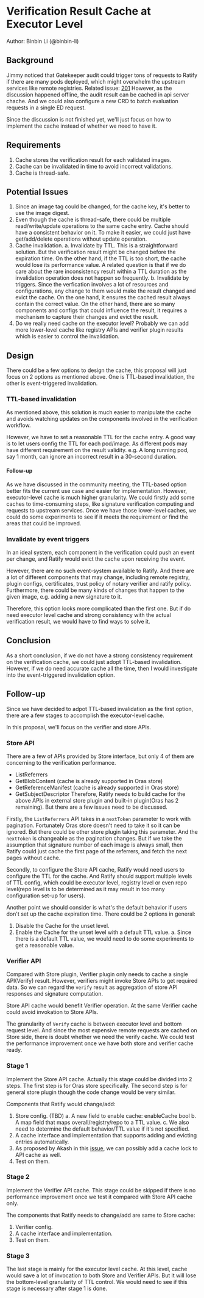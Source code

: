 Verification Result Cache at Executor Level
===
Author: Binbin Li (@binbin-li)

## Background

Jimmy noticed that Gatekeeper audit could trigger tons of requests to Ratify if there are many pods deployed, which might overwhelm the upstream services like remote registries. Related issue: [201](https://github.com/ratify-project/ratify/issues/201) However, as the discussion happened offline, the audit result can be cached in api server chache. And we could also configure a new CRD to batch evaluation requests in a single ED request.

Since the discussion is not finished yet, we'll just focus on how to implement the cache instead of whether we need to have it.

## Requirements

1. Cache stores the verification result for each validated images.
2. Cache can be invalidated in time to avoid incorrect validations.
3. Cache is thread-safe.


## Potential Issues

1. Since an image tag could be changed, for the cache key, it's better to use the image digest.
2. Even though the cache is thread-safe, there could be multiple read/write/update operations to the same cache entry. Cache should have a consistent behavior on it. To make it easier, we could just have get/add/delete operations without update operation.
3. Cache invalidation.
    a. Invalidate by TTL. This is a straightforward solution. But the verification result might be changed before the expiration time. On the other hand, if the TTL is too short, the cache would lose its performance value. A related question is that if we do care about the rare inconsistency result within a TTL duration as the invalidation operation does not happen so frequently.
    b. Invalidate by triggers. Since the verfication involves a lot of resources and configurations, any change to them would make the result changed and evict the cache. On the one hand, it ensures the cached result always contain the correct value. On the other hand, there are so many components and configs that could influence the result, it requires a mechanism to capture their changes and evict the result.
4. Do we really need cache on the executor level? Probably we can add more lower-level cache like registry APIs and verifier plugin results which is easier to control the invalidation.

## Design
There could be a few options to design the cache, this proposal will just focus on 2 options as mentioned above. One is TTL-based invalidation, the other is event-triggered invalidation.

### TTL-based invalidation
As mentioned above, this solution is much easier to manipulate the cache and avoids watching updates on the components involved in the verification workflow. 

However, we have to set a reasonable TTL for the cache entry. A good way is to let users config the TTL for each pod/image. As different pods may have different requirement on the result validity.
e.g. A long running pod, say 1 month, can ignore an incorrect result in a 30-second duration.

#### Follow-up
As we have discussed in the community meeting, the TTL-based option better fits the current use case and easier for implementation. However, executor-level cache is much higher granularity. We could firstly add some caches to time-consuming steps, like signature verification computing and requests to upstream services. Once we have those lower-level caches, we could do some experiments to see if it meets the requirement or find the areas that could be improved.

### Invalidate by event triggers
In an ideal system, each component in the verification could push an event per change, and Ratify would evict the cache upon receiving the event.

However, there are no such event-system available to Ratify. And there are a lot of different components that may change, including remote registry, plugin configs, certificates, trust policy of notary verifier and ratify policy. Furthermore, there could be many kinds of changes that happen to the given image, e.g. adding a new signature to it.

Therefore, this option looks more complicated than the first one. But if do need executor level cache and strong consistency with the actual verification result, we would have to find ways to solve it.


## Conclusion

As a short conclusion, if we do not have a strong consistency requirement on the verification cache, we could just adopt TTL-based invalidation. However, if we do need accurate cache all the time, then I would investigate into the event-triggered invalidation option.

## Follow-up

Since we have decided to adpot TTL-based invalidation as the first option, there are a few stages to accomplish the executor-level cache.

In this proposal, we'll focus on the verifier and store APIs.

### Store API
There are a few of APIs provided by Store interface, but only 4 of them are concerning to the verification performance.
- ListReferrers
- GetBlobContent (cache is already supported in Oras store)
- GetReferenceManifest (cache is already supported in Oras store)
- GetSubjectDescriptor
Therefore, Ratify needs to build cache for the above APIs in external store plugin and built-in plugin(Oras has 2 remaining). But there are a few issues need to be discussed.

Firstly, the `ListReferrers` API takes in a `nextToken` parameter to work with pagination. Fortunately Oras store doesn't need to take it so it can be ignored. But there could be other store plugin taking this parameter. And the `nextToken` is changeable as the pagination changes. But if we take the assumption that signature number of each image is always small, then Ratify could just cache the first page of the referrers, and fetch the next pages without cache.

Secondly, to configure the Store API cache, Ratify would need users to configure the TTL for the cache. And Ratify should support multiple levels of TTL config, which could be executor level, registry level or even repo level(repo level is to be determined as it may result in too many configuration set-up for users).

Another point we should consider is what's the default behavior if users don't set up the cache expiration time. There could be 2 options in general:
1. Disable the Cache for the unset level.
2. Enable the Cache for the unset level with a default TTL value.
    a. Since there is a default TTL value, we would need to do some experiments to get a reasonable value.


### Verifier API
Compared with Store plugin, Verifier plugin only needs to cache a single API(Verify) result. However, verifiers might invoke Store APIs to get required data. So we can regard the `verify` result as aggregation of store API responses and signature computation.

Store API cache would benefit Verifier operation. At the same Verifier cache could avoid invokation to Store APIs.

The granularity of `Verify` cache is between executor level and bottom request level. And since the most expensive remote requests are cached on Store side, there is doubt whether we need the verify cache. We could test the performance improvement once we have both store and verifier cache ready.

### Stage 1
Implement the Store API cache. Actually this stage could be divided into 2 steps. The first step is for Oras store specifically. The second step is for general store plugin though the code change would be very similar.

Components that Ratify would change/add:
1. Store config. (TBD)
    a. A new field to enable cache: enableCache bool
    b. A map field that maps overall/registry/repo to a TTL value.
    c. We also need to determine the default behavior/TTL value if it's not specified.
2. A cache interface and implementation that supports adding and evicting entries automatically.
3. As proposed by Akash in this [issue](https://github.com/ratify-project/ratify/issues/507), we can possibly add a cache lock to API cache as well.
4. Test on them.

### Stage 2
Implement the Verifier API cache. This stage could be skipped if there is no performance improvement once we test it compared with Store API cache only.

The components that Ratify needs to change/add are same to Store cache:
1. Verifier config.
2. A cache interface and implementation.
3. Test on them.

### Stage 3
The last stage is mainly for the executor level cache. At this level, cache would save a lot of invocation to both Store and Verifier APIs. But it will lose the bottom-level granularity of TTL control. We would need to see if this stage is necessary after stage 1 is done.